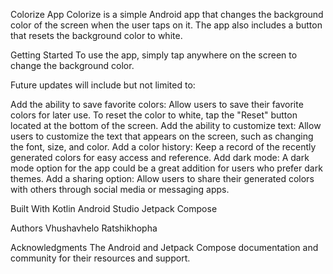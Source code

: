 Colorize App
Colorize is a simple Android app that changes the background color of the screen when the user taps on it. The app also includes a button that resets the background color to white.

Getting Started
To use the app, simply tap anywhere on the screen to change the background color. 

Future updates will include but not limited to:

Add the ability to save favorite colors: Allow users to save their favorite colors for later use.
To reset the color to white, tap the "Reset" button located at the bottom of the screen.
Add the ability to customize text: Allow users to customize the text that appears on the screen, such as changing the font, size, and color.
Add a color history: Keep a record of the recently generated colors for easy access and reference.
Add dark mode: A dark mode option for the app could be a great addition for users who prefer dark themes.
Add a sharing option: Allow users to share their generated colors with others through social media or messaging apps.

Built With
Kotlin
Android Studio
Jetpack Compose

Authors
Vhushavhelo Ratshikhopha


Acknowledgments
The Android and Jetpack Compose documentation and community for their resources and support.
